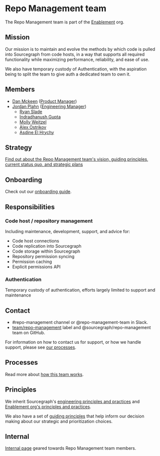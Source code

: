 # Repo Management team

The Repo Management team is part of the [Enablement](../index.md) org.

## Mission

Our mission is to maintain and evolve the methods by which code is pulled into Sourcegraph from code hosts, in a way that supports all required functionality while maximizing performance, reliability, and ease of use.

We also have temporary custody of Authentication, with the aspiration being to split the team to give auth a dedicated team to own it.

## Members

- [Dan Mckeen](../../../../../team/index.md#dan-mckean) ([Product Manager](../../../product/roles/index.md#product-manager))
- [Jordan Plahn](../../../../../team/index.md#jordan-plahn) ([Engineering Manager](../../roles/index.md#engineering-manager))
  - [Ryan Slade](../../../../../team/index.md#ryan-slade)
  - [Indradhanush Gupta](../../../../../team/index.md#indradhanush-gupta)
  - [Molly Weitzel](../../../../../team/index.md#molly-weitzel)
  - [Alex Ostrikov](../../../../../team/index.md#alexander-ostrikov)
  - [Asdine El Hrychy](../../../../../team/index.md#asdine-el-hrychy)

## Strategy

[Find out about the Repo Management team's vision, guiding principles, current status quo, and strategic plans](../../../../../strategy-goals/strategy/enablement/repo-management/index.md)

## Onboarding

Check out our [onboarding guide](onboarding.md).

## Responsibilities

### Code host / repository management

Including maintenance, development, support, and advice for:

- Code host connections
- Code replication into Sourcegraph
- Code storage within Sourcegraph
- Repository permission syncing
- Permission caching
- Explicit permissions API

### Authentication

Temporary custody of authentication, efforts largely limited to support and maintenance

## Contact

- #repo-management channel or @repo-management-team in Slack.
- [team/repo-management](https://github.com/sourcegraph/sourcegraph/labels/team%2Frepo-management) label and @sourcegraph/repo-management team on GitHub.

For information on how to contact us for support, or how we handle support, please see [our processes](processes.md).

## Processes

Read more about [how this team works](processes.md).

## Principles

We inherit Sourcegraph's [engineering principles and practices](../../process/principles-and-practices.md) and [Enablement org's principles and practices](../index.md#principles-and-practices).

We also have a set of [guiding principles](../../../../../strategy-goals/strategy/enablement/repo-management/index.md#guiding-principles) that help inform our decision making about our strategic and prioritization choices.

## Internal

[Internal page](internal.md) geared towards Repo Management team members.
